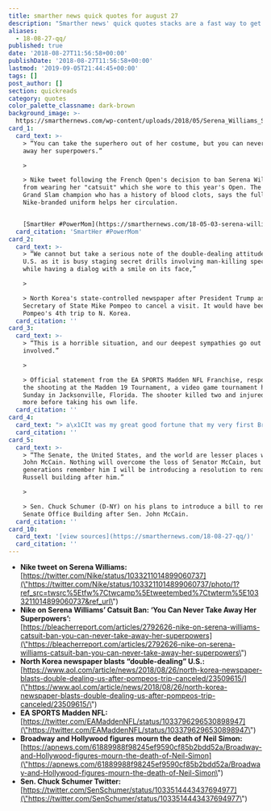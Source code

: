 ```yaml
---
title: smarther news quick quotes for august 27
description: "Smarther news' quick quotes stacks are a fast way to get the day's news straight from the source. #shnquickquotes visit www.smarthernews.com for more th\x1F\x18\x0E"
aliases:
  - 18-08-27-qq/
published: true
date: '2018-08-27T11:56:58+00:00'
publishDate: '2018-08-27T11:56:58+00:00'
lastmod: '2019-09-05T21:44:45+00:00'
tags: []
post_author: []
section: quickreads
category: quotes
color_palette_classname: dark-brown
background_image: >-
  https://smarthernews.com/wp-content/uploads/2018/05/Serena_Williams_Serve_Wimbledon.jpg
card_1:
  card_text: >-
    > “You can take the superhero out of her costume, but you can never take
    away her superpowers.”

    > 

    > Nike tweet following the French Open's decision to ban Serena Williams
    from wearing her "catsuit" which she wore to this year's Open. The 23-time
    Grand Slam champion who has a history of blood clots, says the full body,
    Nike-branded uniform helps her circulation.


    [SmartHer #PowerMom](https://smarthernews.com/18-05-03-serena-williams/)
  card_citation: 'SmartHer #PowerMom'
card_2:
  card_text: >-
    > “We cannot but take a serious note of the double-dealing attitudes of the
    U.S. as it is busy staging secret drills involving man-killing special units
    while having a dialog with a smile on its face,”

    > 

    > North Korea's state-controlled newspaper after President Trump asked
    Secretary of State Mike Pompeo to cancel a visit. It would have been Sec.
    Pompeo's 4th trip to N. Korea.
  card_citation: ''
card_3:
  card_text: >-
    > “This is a horrible situation, and our deepest sympathies go out to all
    involved.”

    > 

    > Official statement from the EA SPORTS Madden NFL Franchise, responding to
    the shooting at the Madden 19 Tournament, a video game tournament held on
    Sunday in Jacksonville, Florida. The shooter killed two and injured many
    more before taking his own life.
  card_citation: ''
card_4:
  card_text: "> a\x1CIt was my great good fortune that my very first Broadway play was written by Neil Simon. He also wrote my first film. I owe him a career.”\n> \n> Matthew Broderick, reacting to the passing of Neil Simon (91). The American playwright & screenwriter wrote 50+ plays and screenplays, and won countless awards, including the Pulitzer Prize for Drama (1991) & the American Comedy Lifetime Achievement Award (1989)."
  card_citation: ''
card_5:
  card_text: >-
    > “The Senate, the United States, and the world are lesser places without
    John McCain. Nothing will overcome the loss of Senator McCain, but so that
    generations remember him I will be introducing a resolution to rename the
    Russell building after him.”

    > 

    > Sen. Chuck Schumer (D-NY) on his plans to introduce a bill to rename the
    Senate Office Building after Sen. John McCain.
  card_citation: ''
card_10:
  card_text: '[view sources](https://smarthernews.com/18-08-27-qq/)'
  card_citation: ''
---
```

*   **Nike tweet on Serena Williams:**  
    [https://twitter.com/Nike/status/1033211014899060737](\"https://twitter.com/Nike/status/1033211014899060737/photo/1?ref_src=twsrc%5Etfw%7Ctwcamp%5Etweetembed%7Ctwterm%5E1033211014899060737&ref_url\")
*   **Nike on Serena Williams’ Catsuit Ban: ‘You Can Never Take Away Her Superpowers’:**  
    [https://bleacherreport.com/articles/2792626-nike-on-serena-williams-catsuit-ban-you-can-never-take-away-her-superpowers](\"https://bleacherreport.com/articles/2792626-nike-on-serena-williams-catsuit-ban-you-can-never-take-away-her-superpowers\")
*   **North Korea newspaper blasts “double-dealing” U.S.:**  
    [https://www.aol.com/article/news/2018/08/26/north-korea-newspaper-blasts-double-dealing-us-after-pompeos-trip-canceled/23509615/](\"https://www.aol.com/article/news/2018/08/26/north-korea-newspaper-blasts-double-dealing-us-after-pompeos-trip-canceled/23509615/\")
*   **EA SPORTS Madden NFL:**  
    [https://twitter.com/EAMaddenNFL/status/1033796296530898947](\"https://twitter.com/EAMaddenNFL/status/1033796296530898947\")
*   **Broadway and Hollywood figures mourn the death of Neil Simon:** [https://apnews.com/61889988f98245ef9590cf85b2bdd52a/Broadway-and-Hollywood-figures-mourn-the-death-of-Neil-Simon](\"https://apnews.com/61889988f98245ef9590cf85b2bdd52a/Broadway-and-Hollywood-figures-mourn-the-death-of-Neil-Simon\")
*   **Sen. Chuck Schumer Twitter:** [https://twitter.com/SenSchumer/status/1033514443437694977](\"https://twitter.com/SenSchumer/status/1033514443437694977\")